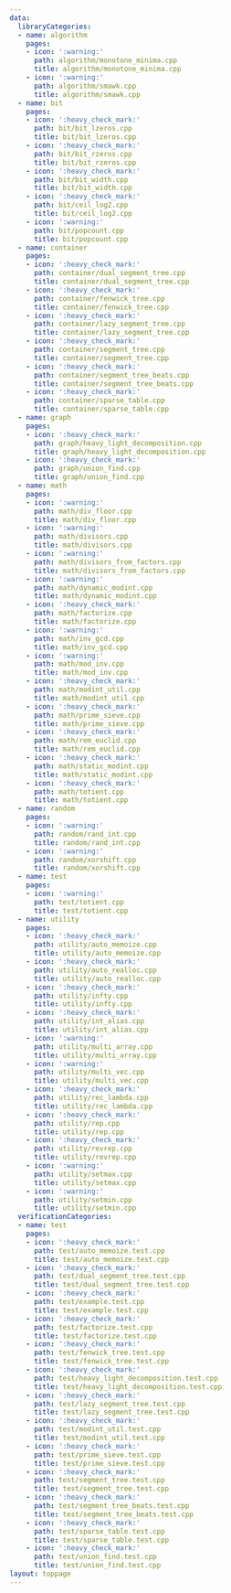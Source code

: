 ```yaml
---
data:
  libraryCategories:
  - name: algorithm
    pages:
    - icon: ':warning:'
      path: algorithm/monotone_minima.cpp
      title: algorithm/monotone_minima.cpp
    - icon: ':warning:'
      path: algorithm/smawk.cpp
      title: algorithm/smawk.cpp
  - name: bit
    pages:
    - icon: ':heavy_check_mark:'
      path: bit/bit_lzeros.cpp
      title: bit/bit_lzeros.cpp
    - icon: ':heavy_check_mark:'
      path: bit/bit_rzeros.cpp
      title: bit/bit_rzeros.cpp
    - icon: ':heavy_check_mark:'
      path: bit/bit_width.cpp
      title: bit/bit_width.cpp
    - icon: ':heavy_check_mark:'
      path: bit/ceil_log2.cpp
      title: bit/ceil_log2.cpp
    - icon: ':warning:'
      path: bit/popcount.cpp
      title: bit/popcount.cpp
  - name: container
    pages:
    - icon: ':heavy_check_mark:'
      path: container/dual_segment_tree.cpp
      title: container/dual_segment_tree.cpp
    - icon: ':heavy_check_mark:'
      path: container/fenwick_tree.cpp
      title: container/fenwick_tree.cpp
    - icon: ':heavy_check_mark:'
      path: container/lazy_segment_tree.cpp
      title: container/lazy_segment_tree.cpp
    - icon: ':heavy_check_mark:'
      path: container/segment_tree.cpp
      title: container/segment_tree.cpp
    - icon: ':heavy_check_mark:'
      path: container/segment_tree_beats.cpp
      title: container/segment_tree_beats.cpp
    - icon: ':heavy_check_mark:'
      path: container/sparse_table.cpp
      title: container/sparse_table.cpp
  - name: graph
    pages:
    - icon: ':heavy_check_mark:'
      path: graph/heavy_light_decomposition.cpp
      title: graph/heavy_light_decomposition.cpp
    - icon: ':heavy_check_mark:'
      path: graph/union_find.cpp
      title: graph/union_find.cpp
  - name: math
    pages:
    - icon: ':warning:'
      path: math/div_floor.cpp
      title: math/div_floor.cpp
    - icon: ':warning:'
      path: math/divisors.cpp
      title: math/divisors.cpp
    - icon: ':warning:'
      path: math/divisors_from_factors.cpp
      title: math/divisors_from_factors.cpp
    - icon: ':warning:'
      path: math/dynamic_modint.cpp
      title: math/dynamic_modint.cpp
    - icon: ':heavy_check_mark:'
      path: math/factorize.cpp
      title: math/factorize.cpp
    - icon: ':warning:'
      path: math/inv_gcd.cpp
      title: math/inv_gcd.cpp
    - icon: ':warning:'
      path: math/mod_inv.cpp
      title: math/mod_inv.cpp
    - icon: ':heavy_check_mark:'
      path: math/modint_util.cpp
      title: math/modint_util.cpp
    - icon: ':heavy_check_mark:'
      path: math/prime_sieve.cpp
      title: math/prime_sieve.cpp
    - icon: ':heavy_check_mark:'
      path: math/rem_euclid.cpp
      title: math/rem_euclid.cpp
    - icon: ':heavy_check_mark:'
      path: math/static_modint.cpp
      title: math/static_modint.cpp
    - icon: ':heavy_check_mark:'
      path: math/totient.cpp
      title: math/totient.cpp
  - name: random
    pages:
    - icon: ':warning:'
      path: random/rand_int.cpp
      title: random/rand_int.cpp
    - icon: ':warning:'
      path: random/xorshift.cpp
      title: random/xorshift.cpp
  - name: test
    pages:
    - icon: ':warning:'
      path: test/totient.cpp
      title: test/totient.cpp
  - name: utility
    pages:
    - icon: ':heavy_check_mark:'
      path: utility/auto_memoize.cpp
      title: utility/auto_memoize.cpp
    - icon: ':heavy_check_mark:'
      path: utility/auto_realloc.cpp
      title: utility/auto_realloc.cpp
    - icon: ':heavy_check_mark:'
      path: utility/infty.cpp
      title: utility/infty.cpp
    - icon: ':heavy_check_mark:'
      path: utility/int_alias.cpp
      title: utility/int_alias.cpp
    - icon: ':warning:'
      path: utility/multi_array.cpp
      title: utility/multi_array.cpp
    - icon: ':warning:'
      path: utility/multi_vec.cpp
      title: utility/multi_vec.cpp
    - icon: ':heavy_check_mark:'
      path: utility/rec_lambda.cpp
      title: utility/rec_lambda.cpp
    - icon: ':heavy_check_mark:'
      path: utility/rep.cpp
      title: utility/rep.cpp
    - icon: ':heavy_check_mark:'
      path: utility/revrep.cpp
      title: utility/revrep.cpp
    - icon: ':warning:'
      path: utility/setmax.cpp
      title: utility/setmax.cpp
    - icon: ':warning:'
      path: utility/setmin.cpp
      title: utility/setmin.cpp
  verificationCategories:
  - name: test
    pages:
    - icon: ':heavy_check_mark:'
      path: test/auto_memoize.test.cpp
      title: test/auto_memoize.test.cpp
    - icon: ':heavy_check_mark:'
      path: test/dual_segment_tree.test.cpp
      title: test/dual_segment_tree.test.cpp
    - icon: ':heavy_check_mark:'
      path: test/example.test.cpp
      title: test/example.test.cpp
    - icon: ':heavy_check_mark:'
      path: test/factorize.test.cpp
      title: test/factorize.test.cpp
    - icon: ':heavy_check_mark:'
      path: test/fenwick_tree.test.cpp
      title: test/fenwick_tree.test.cpp
    - icon: ':heavy_check_mark:'
      path: test/heavy_light_decomposition.test.cpp
      title: test/heavy_light_decomposition.test.cpp
    - icon: ':heavy_check_mark:'
      path: test/lazy_segment_tree.test.cpp
      title: test/lazy_segment_tree.test.cpp
    - icon: ':heavy_check_mark:'
      path: test/modint_util.test.cpp
      title: test/modint_util.test.cpp
    - icon: ':heavy_check_mark:'
      path: test/prime_sieve.test.cpp
      title: test/prime_sieve.test.cpp
    - icon: ':heavy_check_mark:'
      path: test/segment_tree.test.cpp
      title: test/segment_tree.test.cpp
    - icon: ':heavy_check_mark:'
      path: test/segment_tree_beats.test.cpp
      title: test/segment_tree_beats.test.cpp
    - icon: ':heavy_check_mark:'
      path: test/sparse_table.test.cpp
      title: test/sparse_table.test.cpp
    - icon: ':heavy_check_mark:'
      path: test/union_find.test.cpp
      title: test/union_find.test.cpp
layout: toppage
---
```

